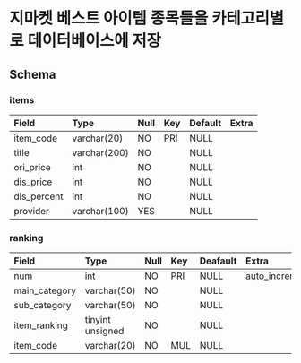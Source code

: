 


# 지마켓 베스트 아이템 종목들을 카테고리별로 데이터베이스에 저장

## Schema

### items
|Field|Type|Null|Key|Default|Extra| 
|:---|:---|:---|:---|:---|:---|
|item_code|varchar(20)|NO|PRI|NULL||  
|title|varchar(200)|NO||NULL||
|ori_price|int|NO||NULL||
|dis_price|int|NO||NULL||
|dis_percent|int|NO||NULL||
|provider|varchar(100)|YES||NULL|

### ranking
|Field|Type|Null|Key|Deafault|Extra|
|:---|:---|:---|:---|:---|:---|
|num|int|NO|PRI|NULL|auto_increment|
|main_category|varchar(50)|NO||NULL||
|sub_category|varchar(50)|NO||NULL||
|item_ranking|tinyint unsigned|NO||NULL||
|item_code|varchar(20)|NO|MUL|NULL||
